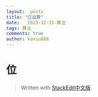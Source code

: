 ```yaml
---
layout: _posts
title: "位运算"
date:   2023-12-31-算法
tags: 算法
comments: true
author: kaxiu808  
--- 
```

# 位






> Written with [StackEdit中文版](https://stackedit.cn/).
<!--stackedit_data:
eyJoaXN0b3J5IjpbLTkzMTEyNjU5Nl19
-->